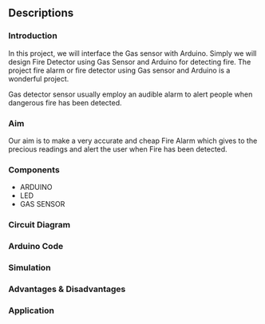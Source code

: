 
## Descriptions

### Introduction

In this project, we will interface the Gas sensor with Arduino. Simply we will design Fire Detector using Gas Sensor and Arduino for detecting fire. The project fire alarm or fire detector using Gas sensor and Arduino is a wonderful project.

Gas detector sensor usually employ an audible alarm to alert people when dangerous fire has been detected. 

### Aim

Our aim is to make a very accurate and cheap Fire Alarm which gives to the precious readings and alert the user when Fire has been detected.

### Components

- ARDUINO
- LED
- GAS SENSOR

### Circuit Diagram

### Arduino Code

### Simulation

### Advantages & Disadvantages

### Application


